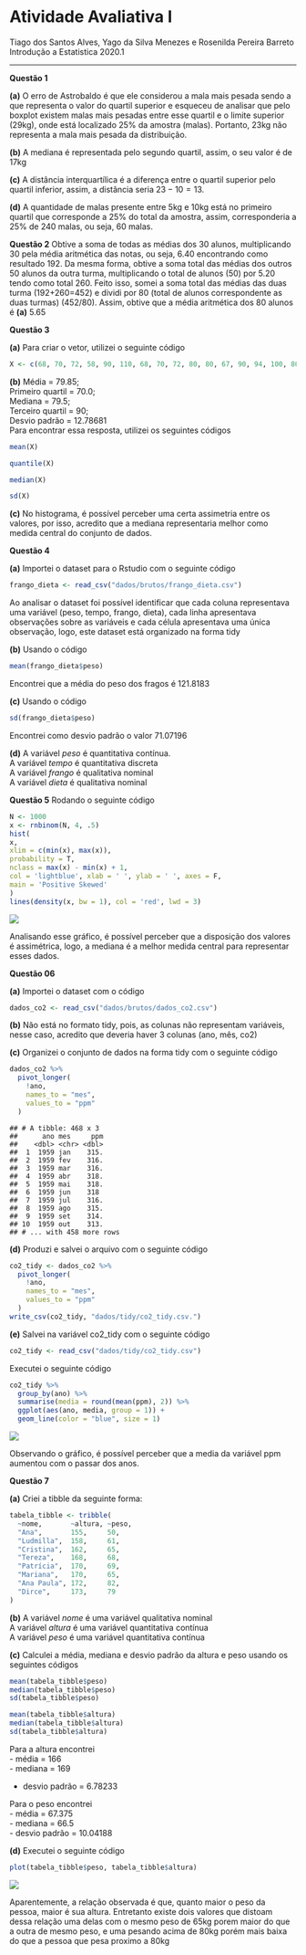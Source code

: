 Atividade Avaliativa I
================
Tiago dos Santos Alves, Yago da Silva Menezes e Rosenilda Pereira
Barreto </br>
Introdução a Estatistica 2020.1

------------------------------------------------------------------------

**Questão 1**

**(a)** O erro de Astrobaldo é que ele considerou a mala mais pesada
sendo a que representa o valor do quartil superior e esqueceu de
analisar que pelo boxplot existem malas mais pesadas entre esse quartil
e o limite superior (29kg), onde está localizado 25% da amostra (malas).
Portanto, 23kg não representa a mala mais pesada da distribuição.

**(b)** A mediana é representada pelo segundo quartil, assim, o seu
valor é de 17kg

**(c)** A distância interquartílica é a diferença entre o quartil
superior pelo quartil inferior, assim, a distância seria 23 − 10 = 13.

**(d)** A quantidade de malas presente entre 5kg e 10kg está no primeiro
quartil que corresponde a 25% do total da amostra, assim, corresponderia
a 25% de 240 malas, ou seja, 60 malas.

**Questão 2** Obtive a soma de todas as médias dos 30 alunos,
multiplicando 30 pela média aritmética das notas, ou seja, 6.40
encontrando como resultado 192. Da mesma forma, obtive a soma total das
médias dos outros 50 alunos da outra turma, multiplicando o total de
alunos (50) por 5.20 tendo como total 260. Feito isso, somei a soma
total das médias das duas turma (192+260=452) e dividi por 80 (total de
alunos correspondente as duas turmas) (452/80). Assim, obtive que a
média aritmética dos 80 alunos é **(a)** 5.65

**Questão 3**

**(a)** Para criar o vetor, utilizei o seguinte código

``` r
X <- c(68, 70, 72, 58, 90, 110, 68, 70, 72, 80, 80, 67, 90, 94, 100, 80, 75, 79, 84, 90)
```

**(b)** Média = 79.85; </br> Primeiro quartil = 70.0; </br> Mediana =
79.5; </br> Terceiro quartil = 90; </br> Desvio padrão = 12.78681 </br>
Para encontrar essa resposta, utilizei os seguintes códigos

``` r
mean(X)

quantile(X)

median(X)

sd(X)
```

**(c)** No histograma, é possível perceber uma certa assimetria entre os
valores, por isso, acredito que a mediana representaria melhor como
medida central do conjunto de dados.

**Questão 4**

**(a)** Importei o dataset para o Rstudio com o seguinte código

``` r
frango_dieta <- read_csv("dados/brutos/frango_dieta.csv")
```

Ao analisar o dataset foi possível identificar que cada coluna
representava uma variável (peso, tempo, frango, dieta), cada linha
apresentava observações sobre as variáveis e cada célula apresentava uma
única observação, logo, este dataset está organizado na forma tidy

**(b)** Usando o código

``` r
mean(frango_dieta$peso)
```

Encontrei que a média do peso dos fragos é 121.8183

**(c)** Usando o código

``` r
sd(frango_dieta$peso)
```

Encontrei como desvio padrão o valor 71.07196

**(d)** A variável *peso* é quantitativa contínua.</br> A variável
*tempo* é quantitativa discreta </br> A variável *frango* é qualitativa
nominal </br> A variável *dieta* é qualitativa nominal

**Questão 5** Rodando o seguinte código

``` r
N <- 1000
x <- rnbinom(N, 4, .5)
hist(
x,
xlim = c(min(x), max(x)),
probability = T,
nclass = max(x) - min(x) + 1,
col = 'lightblue', xlab = ' ', ylab = ' ', axes = F,
main = 'Positive Skewed'
)
lines(density(x, bw = 1), col = 'red', lwd = 3)
```

![](readme_files/figure-gfm/unnamed-chunk-6-1.png)<!-- -->

Analisando esse gráfico, é possível perceber que a disposição dos
valores é assimétrica, logo, a mediana é a melhor medida central para
representar esses dados.

**Questão 06**

**(a)** Importei o dataset com o código

``` r
dados_co2 <- read_csv("dados/brutos/dados_co2.csv")
```

**(b)** Não está no formato tidy, pois, as colunas não representam
variáveis, nesse caso, acredito que deveria haver 3 colunas (ano, mês,
co2)

**(c)** Organizei o conjunto de dados na forma tidy com o seguinte
código

``` r
dados_co2 %>%                
  pivot_longer(
    !ano,              
    names_to = "mes",    
    values_to = "ppm"  
  )
```

    ## # A tibble: 468 x 3
    ##      ano mes     ppm
    ##    <dbl> <chr> <dbl>
    ##  1  1959 jan    315.
    ##  2  1959 fev    316.
    ##  3  1959 mar    316.
    ##  4  1959 abr    318.
    ##  5  1959 mai    318.
    ##  6  1959 jun    318 
    ##  7  1959 jul    316.
    ##  8  1959 ago    315.
    ##  9  1959 set    314.
    ## 10  1959 out    313.
    ## # ... with 458 more rows

**(d)** Produzi e salvei o arquivo com o seguinte código

``` r
co2_tidy <- dados_co2 %>%
  pivot_longer(
    !ano,
    names_to = "mes",
    values_to = "ppm"
  )
write_csv(co2_tidy, "dados/tidy/co2_tidy.csv.")
```

**(e)** Salvei na variável co2\_tidy com o seguinte código

``` r
co2_tidy <- read_csv("dados/tidy/co2_tidy.csv")
```

Executei o seguinte código

``` r
co2_tidy %>% 
  group_by(ano) %>% 
  summarise(media = round(mean(ppm), 2)) %>% 
  ggplot(aes(ano, media, group = 1)) + 
  geom_line(color = "blue", size = 1)
```

![](readme_files/figure-gfm/unnamed-chunk-11-1.png)<!-- -->

Observando o gráfico, é possível perceber que a media da variável ppm
aumentou com o passar dos anos.

**Questão 7**

**(a)** Criei a tibble da seguinte forma:

``` r
tabela_tibble <- tribble(
  ~nome,       ~altura, ~peso,
  "Ana",       155,     50,
  "Ludmilla",  158,     61,
  "Cristina",  162,     65,
  "Tereza",    168,     68,
  "Patrícia",  170,     69,
  "Mariana",   170,     65,
  "Ana Paula", 172,     82,
  "Dirce",     173,     79
)
```

**(b)** A variável *nome* é uma variável qualitativa nominal </br> A
variável *altura* é uma variável quantitativa contínua </br> A variável
*peso* é uma variável quantitativa contínua

**(c)** Calculei a média, mediana e desvio padrão da altura e peso
usando os seguintes códigos

``` r
mean(tabela_tibble$peso)
median(tabela_tibble$peso)
sd(tabela_tibble$peso)

mean(tabela_tibble$altura)
median(tabela_tibble$altura)
sd(tabela_tibble$altura)
```

Para a altura encontrei </br> - média = 166 </br> - mediana = 169 </br>
- desvio padrão = 6.78233

Para o peso encontrei </br> - média = 67.375 </br> - mediana = 66.5
</br> - desvio padrão = 10.04188

**(d)** Executei o seguinte código

``` r
plot(tabela_tibble$peso, tabela_tibble$altura)
```

![](readme_files/figure-gfm/unnamed-chunk-14-1.png)<!-- -->

Aparentemente, a relação observada é que, quanto maior o peso da pessoa,
maior é sua altura. Entretanto existe dois valores que distoam dessa
relação uma delas com o mesmo peso de 65kg porem maior do que a outra de
mesmo peso, e uma pesando acima de 80kg porém mais baixa do que a pessoa
que pesa proximo a 80kg
